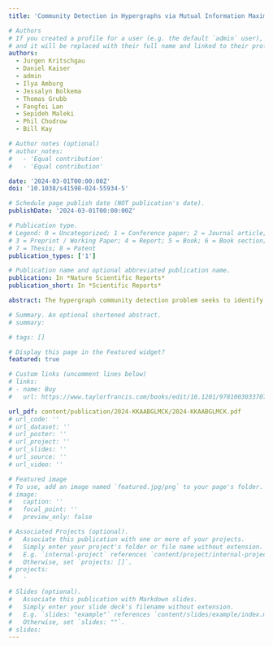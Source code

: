 ```yaml
---
title: 'Community Detection in Hypergraphs via Mutual Information Maximization'

# Authors
# If you created a profile for a user (e.g. the default `admin` user), write the username (folder name) here
# and it will be replaced with their full name and linked to their profile.
authors:
  - Jurgen Kritschgau
  - Daniel Kaiser
  - admin
  - Ilya Amburg
  - Jessalyn Bolkema
  - Thomas Grubb
  - Fangfei Lan
  - Sepideh Maleki
  - Phil Chodrow
  - Bill Kay

# Author notes (optional)
# author_notes:
#   - 'Equal contribution'
#   - 'Equal contribution'

date: '2024-03-01T00:00:00Z'
doi: '10.1038/s41598-024-55934-5'

# Schedule page publish date (NOT publication's date).
publishDate: '2024-03-01T00:00:00Z'

# Publication type.
# Legend: 0 = Uncategorized; 1 = Conference paper; 2 = Journal article;
# 3 = Preprint / Working Paper; 4 = Report; 5 = Book; 6 = Book section;
# 7 = Thesis; 8 = Patent
publication_types: ['1']

# Publication name and optional abbreviated publication name.
publication: In *Nature Scientific Reports*
publication_short: In *Scientific Reports*

abstract: The hypergraph community detection problem seeks to identify groups of related vertices in hypergraph data. We propose an information-theoretic hypergraph community detection algorithm which compresses the observed data in terms of community labels and community-edge intersections. This algorithm can also be viewed as maximum-likelihood inference in a degree-corrected microcanonical stochastic blockmodel. We perform the compression/inference step via simulated annealing. Unlike several recent algorithms based on canonical models, our microcanonical algorithm does not require inference of statistical parameters such as vertex degrees or pairwise group connection rates. Through synthetic experiments, we find that our algorithm succeeds down to recently-conjectured thresholds for sparse random hypergraphs. We also find competitive performance in cluster recovery tasks on several hypergraph data sets.

# Summary. An optional shortened abstract.
# summary:

# tags: []

# Display this page in the Featured widget?
featured: true

# Custom links (uncomment lines below)
# links:
# - name: Buy
#   url: https://www.taylorfrancis.com/books/edit/10.1201/9781003033707/massive-graph-analytics-david-bader

url_pdf: content/publication/2024-KKAABGLMCK/2024-KKAABGLMCK.pdf
# url_code: ''
# url_dataset: ''
# url_poster: ''
# url_project: ''
# url_slides: ''
# url_source: ''
# url_video: ''

# Featured image
# To use, add an image named `featured.jpg/png` to your page's folder.
# image:
#   caption: ''
#   focal_point: ''
#   preview_only: false

# Associated Projects (optional).
#   Associate this publication with one or more of your projects.
#   Simply enter your project's folder or file name without extension.
#   E.g. `internal-project` references `content/project/internal-project/index.md`.
#   Otherwise, set `projects: []`.
# projects:
#   -

# Slides (optional).
#   Associate this publication with Markdown slides.
#   Simply enter your slide deck's filename without extension.
#   E.g. `slides: "example"` references `content/slides/example/index.md`.
#   Otherwise, set `slides: ""`.
# slides:
---
```


<!-- {{% callout note %}}
Click the _Cite_ button above to demo the feature to enable visitors to import publication metadata into their reference management software.
{{% /callout %}}

{{% callout note %}}
Create your slides in Markdown - click the _Slides_ button to check out the example.
{{% /callout %}}

Supplementary notes can be added here, including [code, math, and images](https://wowchemy.com/docs/writing-markdown-latex/). -->
